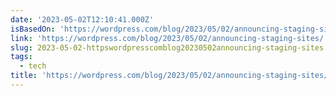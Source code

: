 ```yaml
---
date: '2023-05-02T12:10:41.000Z'
isBasedOn: 'https://wordpress.com/blog/2023/05/02/announcing-staging-sites/'
link: 'https://wordpress.com/blog/2023/05/02/announcing-staging-sites/'
slug: 2023-05-02-httpswordpresscomblog20230502announcing-staging-sites
tags:
  - tech
title: 'https://wordpress.com/blog/2023/05/02/announcing-staging-sites/'
---
```


